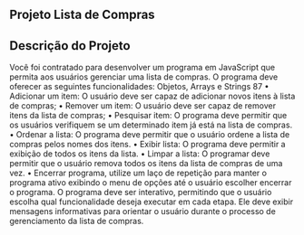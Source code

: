 ## Projeto Lista de Compras

## Descrição do Projeto 
  Você foi contratado para desenvolver um programa em JavaScript que permita aos usuários
  gerenciar uma lista de compras. O programa deve oferecer as seguintes funcionalidades:
  Objetos, Arrays e Strings 87
  • Adicionar um item: O usuário deve ser capaz de adicionar novos itens à lista de
  compras;
  • Remover um item: O usuário deve ser capaz de remover itens da lista de compras;
  • Pesquisar item: O programa deve permitir que os usuários verifiquem se um
  determinado item já está na lista de compras.
  • Ordenar a lista: O programa deve permitir que o usuário ordene a lista de compras
  pelos nomes dos itens.
  • Exibir lista: O programa deve permitir a exibição de todos os itens da lista.
  • Limpar a lista: O programar deve permitir que o usuário remova todos os itens da lista
  de compras de uma vez.
  • Encerrar programa, utilize um laço de repetição para manter o programa ativo exibindo
  o menu de opções até o usuário escolher encerrar o programa.
  O programa deve ser interativo, permitindo que o usuário escolha qual funcionalidade deseja
  executar em cada etapa. Ele deve exibir mensagens informativas para orientar o usuário
  durante o processo de gerenciamento da lista de compras.